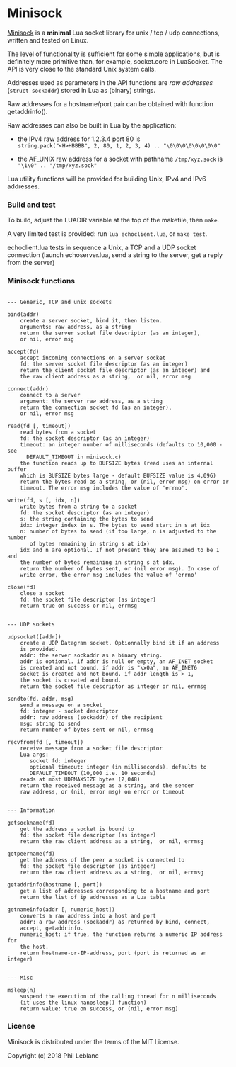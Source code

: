 # Minisock

[Minisock](https://github.com/philanc/minisock) is a **minimal** Lua socket library for unix / tcp / udp connections, written and tested on Linux.

The level of functionality is sufficient for some simple applications, but is definitely more primitive than, for example, socket.core in LuaSocket. The API is very close to the standard Unix system calls.

Addresses used as parameters in the API functions are *raw addresses* (`struct sockaddr`) stored in Lua as (binary) strings.

Raw addresses for a hostname/port pair can be obtained with function getaddrinfo().

Raw addresses can also be built in Lua by the application:

* the IPv4 raw address for 1.2.3.4 port 80 is\
`string.pack("<H>HBBBB", 2, 80, 1, 2, 3, 4) .. "\0\0\0\0\0\0\0\0"`

* the AF_UNIX raw address for a socket with pathname `/tmp/xyz.sock` is\
`"\1\0" .. "/tmp/xyz.sock"`

Lua utility functions will be provided for building Unix, IPv4 and IPv6 addresses.


### Build and test

To build, adjust the LUADIR variable at the top of the makefile, then `make`.

A very limited test is provided: run `lua echoclient.lua`, or `make test`.

echoclient.lua tests in sequence a Unix, a TCP and a UDP socket connection (launch echoserver.lua, send a string to the server, get a reply from the server)


### Minisock functions

```

--- Generic, TCP and unix sockets

bind(addr)
	create a server socket, bind it, then listen. 
	arguments: raw address, as a string
	return the server socket file descriptor (as an integer),  
	or nil, error msg

accept(fd)
	accept incoming connections on a server socket
	fd: the server socket file descriptor (as an integer)
	return the client socket file descriptor (as an integer) and
	the raw client address as a string,  or nil, error msg
	
connect(addr)
	connect to a server
	argument: the server raw address, as a string
	return the connection socket fd (as an integer), 
	or nil, error msg
	
read(fd [, timeout])
	read bytes from a socket
	fd: the socket descriptor (as an integer)
	timeout: an integer number of milliseconds (defaults to 10,000 - see
	  DEFAULT_TIMEOUT in minisock.c)
	the function reads up to BUFSIZE bytes (read uses an internal buffer
	which is BUFSIZE bytes large - default BUFSIZE value is 4,096)
	return the bytes read as a string, or (nil, error msg) on error or 
	timeout. The error msg includes the value of 'errno'.
	
write(fd, s [, idx, n])
	write bytes from a string to a socket
	fd: the socket descriptor (as an integer)
	s: the string containing the bytes to send
	idx: integer index in s. The bytes to send start in s at idx
	n: number of bytes to send (if too large, n is adjusted to the number
	   of bytes remaining in string s at idx)
	idx and n are optional. If not present they are assumed to be 1 and 
	the number of bytes remaining in string s at idx.
	return the number of bytes sent, or (nil error msg). In case of 
	write error, the error msg includes the value of 'errno'
	
close(fd)
	close a socket 
	fd: the socket file descriptor (as integer)
	return true on success or nil, errmsg	


--- UDP sockets

udpsocket([addr])
	create a UDP Datagram socket. Optionnally bind it if an address 
	is provided.
	addr: the server sockaddr as a binary string. 
	addr is optional. if addr is null or empty, an AF_INET socket 
	is created and not bound. if addr is "\x0a", an AF_INET6 
	socket is created and not bound. if addr length is > 1, 
	the socket is created and bound.
	return the socket file descriptor as integer or nil, errmsg

sendto(fd, addr, msg)
	send a message on a socket
	fd: integer - socket descriptor
	addr: raw address (sockaddr) of the recipient
	msg: string to send
	return number of bytes sent or nil, errmsg

recvfrom(fd [, timeout])
	receive message from a socket file descriptor
	Lua args:  
	   socket fd: integer
	   optional timeout: integer (in milliseconds). defaults to
	   DEFAULT_TIMEOUT (10,000 i.e. 10 seconds)
	reads at most UDPMAXSIZE bytes (2,048) 
	return the received message as a string, and the sender 
	raw address, or (nil, error msg) on error or timeout


--- Information

getsockname(fd)
	get the address a socket is bound to
	fd: the socket file descriptor (as integer)
	return the raw client address as a string,  or nil, errmsg
	
getpeername(fd)
	get the address of the peer a socket is connected to
	fd: the socket file descriptor (as integer)
	return the raw client address as a string,  or nil, errmsg	

getaddrinfo(hostname [, port])
	get a list of addresses corresponding to a hostname and port
	return the list of ip addresses as a Lua table

getnameinfo(addr [, numeric_host])
	converts a raw address into a host and port
	addr: a raw address (sockaddr) as returned by bind, connect, 
    accept, getaddrinfo.
	numeric_host: if true, the function returns a numeric IP address for 
	the host.
	return hostname-or-IP-address, port (port is returned as an integer)


--- Misc

msleep(n)
	suspend the execution of the calling thread for n milliseconds
	(it uses the linux nanosleep() function)
	return value: true on success, or (nil, error msg)

```

### License

Minisock is distributed under the terms of the MIT License.

Copyright (c) 2018 Phil Leblanc

